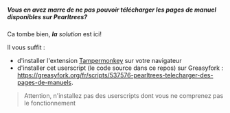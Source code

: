 ##### Vous en avez marre de ne pas pouvoir télécharger les pages de manuel disponibles sur _Pearltrees_?
Ca tombe bien, ***la** solution* est ici!

Il vous suffit :
- d'installer l'extension  [Tampermonkey](https://www.tampermonkey.net/) sur votre navigateur
- d'installer cet userscript (le code source dans ce repos) sur Greasyfork : https://greasyfork.org/fr/scripts/537576-pearltrees-telecharger-des-pages-de-manuels.

> Attention, n'installez pas des userscripts dont vous ne comprenez pas le fonctionnement

